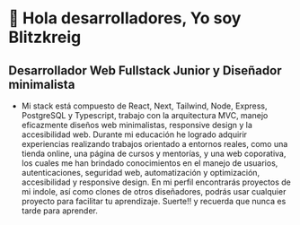 # 👋 Hola desarrolladores, Yo soy **Blitzkreig**
## Desarrollador Web Fullstack Junior y Diseñador minimalista

- Mi stack está compuesto de React, Next, Tailwind, Node, Express, PostgreSQL y Typescript, trabajo con la arquitectura MVC, manejo eficazmente diseños web minimalistas, responsive design y la accesibilidad web.
Durante mi educación he logrado adquirir experiencias realizando trabajos orientado a entornos reales, como una tienda online, una página de cursos y mentorías, y una web coporativa, los cuales me han brindado conocimientos en el manejo de usuarios, autenticaciones, seguridad web, automatización y optimización, accesibilidad y responsive design.
En mi perfil encontrarás proyectos de mi indole, así como clones de otros diseñadores, podrás usar cualquier proyecto para facilitar tu aprendizaje.
Suerte!! y recuerda que nunca es tarde para aprender.
